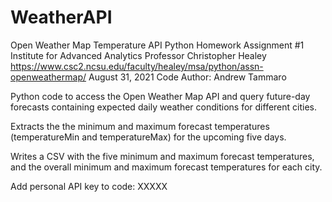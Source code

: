 # WeatherAPI

Open Weather Map Temperature API
Python Homework Assignment #1
Institute for Advanced Analytics
Professor Christopher Healey
https://www.csc2.ncsu.edu/faculty/healey/msa/python/assn-openweathermap/
August 31, 2021
Code Author: Andrew Tammaro

Python code to access the Open Weather Map API and query future-day forecasts containing expected daily weather conditions for different cities.

Extracts the the minimum and maximum forecast temperatures (temperatureMin and temperatureMax) for the upcoming five days.

Writes a CSV with the five minimum and maximum forecast temperatures, and the overall minimum and maximum forecast temperatures for each city.

Add personal API key to code: XXXXX
